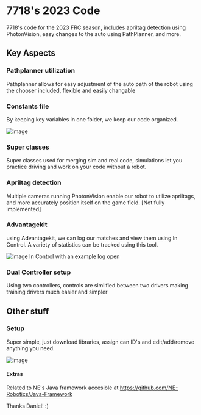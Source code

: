 # 7718's 2023 Code
7718's code for the 2023 FRC season, includes apriltag detection using PhotonVision, easy changes to the auto using PathPlanner, and more.
## Key Aspects


### Pathplanner utilization
Pathplanner allows for easy adjustment of the auto path of the robot using the chooser included, flexible and easily changable

### Constants file
By keeping key variables in one folder, we keep our code organized.

![image](https://user-images.githubusercontent.com/123131688/231229621-89ed5af8-8906-400c-ba38-56adc0b205ea.png)


### Super classes
Super classes used for merging sim and real code, simulations let you practice driving and work on your code without a robot.

### Apriltag detection
Multiple cameras running PhotonVision enable our robot to utilize apriltags, and more accurately position itself on the game field. [Not fully implemented] 

### Advantagekit
using Advantagekit, we can log our matches and view them using In Control. A variety of statistics can be tracked using this tool.

![image](https://user-images.githubusercontent.com/123131688/231228021-cefb4148-5762-41a6-bc80-39448ebc2857.png)
In Control with an example log open

### Dual Controller setup
Using two controllers, controls are simlified between two drivers making training drivers much easier and simpler

## Other stuff
### Setup
Super simple, just download libraries, assign can ID's and edit/add/remove anything you need.

![image](https://user-images.githubusercontent.com/123131688/231228707-cd51c208-4b70-4395-9f2e-732d498fc8b2.png)



#### Extras

 Related to NE's Java framework accesible at https://github.com/NE-Robotics/Java-Framework
 
 
 Thanks Daniel! :)
